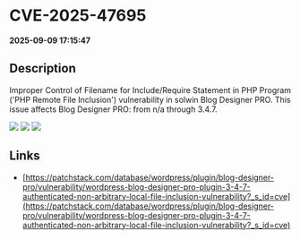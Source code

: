 # CVE-2025-47695

**2025-09-09 17:15:47**

## Description
Improper Control of Filename for Include/Require Statement in PHP Program ('PHP Remote File Inclusion') vulnerability in solwin Blog Designer PRO. This issue affects Blog Designer PRO: from n/a through 3.4.7.

![](https://img.shields.io/static/v1?label=Score&message=7.5&color=red)
![](https://img.shields.io/static/v1?label=Severity&message=HIGH&color=red)
![](https://img.shields.io/static/v1?label=CWE&message=RFI&color=green)

## Links
- [https://patchstack.com/database/wordpress/plugin/blog-designer-pro/vulnerability/wordpress-blog-designer-pro-plugin-3-4-7-authenticated-non-arbitrary-local-file-inclusion-vulnerability?_s_id=cve](https://patchstack.com/database/wordpress/plugin/blog-designer-pro/vulnerability/wordpress-blog-designer-pro-plugin-3-4-7-authenticated-non-arbitrary-local-file-inclusion-vulnerability?_s_id=cve)
